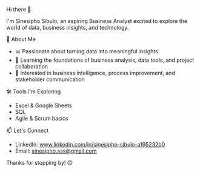 Hi there 👋

I'm Sinesipho Sibulo, an aspiring Business Analyst excited to explore the world of data, business insights, and technology.

🌱 About Me

- 📊 Passionate about turning data into meaningful insights
- 🧠 Learning the foundations of business analysis, data tools, and project collaboration
- 💼 Interested in business intelligence, process improvement, and stakeholder communication

🛠️ Tools I'm Exploring

- Excel & Google Sheets
-  SQL
- Agile & Scrum basics

 📫 Let's Connect
- LinkedIn: www.linkedin.com/in/sinesipho-sibulo-a195232b0
- Email: sinesipho.sss@gmail.com

Thanks for stopping by! 😊


